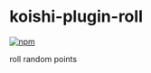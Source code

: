 # koishi-plugin-roll

[![npm](https://img.shields.io/npm/v/koishi-plugin-roll?style=flat-square)](https://www.npmjs.com/package/koishi-plugin-roll)

roll random points
